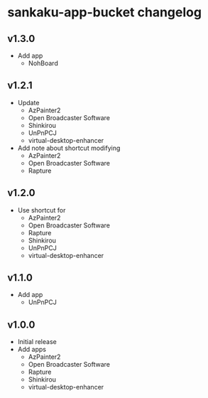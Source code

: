 # sankaku-app-bucket changelog

## v1.3.0
- Add app
    - NohBoard

## v1.2.1
- Update
    - AzPainter2
    - Open Broadcaster Software
    - Shinkirou
    - UnPnPCJ
    - virtual-desktop-enhancer
- Add note about shortcut modifying
    - AzPainter2
    - Open Broadcaster Software
    - Rapture

## v1.2.0
- Use shortcut for
    - AzPainter2
    - Open Broadcaster Software
    - Rapture
    - Shinkirou
    - UnPnPCJ
    - virtual-desktop-enhancer

## v1.1.0
- Add app
    - UnPnPCJ

## v1.0.0
- Initial release
- Add apps
    - AzPainter2
    - Open Broadcaster Software
    - Rapture
    - Shinkirou
    - virtual-desktop-enhancer
